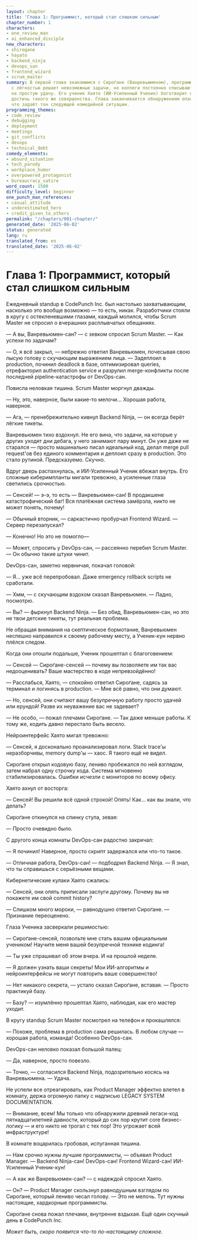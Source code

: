 ```yaml
---
layout: chapter
title: 'Глава 1: Программист, который стал слишком сильным'
chapter_number: 1
characters:
- one_review_man
- ai_enhanced_disciple
new_characters:
- shirogane
- hayato
- backend_ninja
- devops_san
- frontend_wizard
- scrum_master
summary: В первой главе знакомимся с Сироґане (Ванревьюменом), программистом, который
  с лёгкостью решает невозможные задачи, но коллеги постоянно списывают его успехи
  на простую удачу. Его ученик Хаято (ИИ-Усиленный Ученик) боготворит его, но не может
  достичь такого же совершенства. Глава заканчивается обнаружением опасного легаси-кода,
  что задаёт тон следующей комедийной ситуации.
programming_themes:
- code_review
- debugging
- deployment
- meetings
- git_conflicts
- devops
- technical_debt
comedy_elements:
- absurd_situation
- tech_parody
- workplace_humor
- overpowered_protagonist
- bureaucracy_satire
word_count: 1500
difficulty_level: beginner
one_punch_man_references:
- casual_attitude
- underestimated_hero
- credit_given_to_others
permalink: "/chapters/001-chapter/"
generated_date: '2025-06-02'
status: generated
lang: ru
translated_from: en
translated_date: '2025-06-02'
---
```


# Глава 1: Программист, который стал слишком сильным

Ежедневный standup в CodePunch Inc. был настолько захватывающим, насколько это вообще возможно — то есть, никак. Разработчики стояли в кругу с остекленевшими глазами, каждый молился, чтобы Scrum Master не спросил о вчерашних расплывчатых обещаниях.

— А вы, Ванревьюмен-сан? — с зевком спросил Scrum Master. — Как успехи по задачам?

— О, я всё закрыл, — небрежно ответил Ванревьюмен, почесывая свою лысую голову с скучающим выражением лица. — Задеплоил в production, починил deadlock в базе, оптимизировал queries, отрефакторил authentication service и разрулил merge-конфликты после последней pipeline-катастрофы от DevOps-сан.

Повисла неловкая тишина. Scrum Master моргнул дважды.

— Ну, это, наверное, были какие-то мелочи… Хорошая работа, наверное.

— Ага, — пренебрежительно кивнул Backend Ninja, — он всегда берёт лёгкие тикеты.

Ванревьюмен тихо вздохнул. Не его вина, что задачи, на которые у других уходят дни дебага, у него занимают пару минут. Он уже даже не старался — просто машинально писал идеальный код, делал merge pull request'ов без единого комментария и деплоил сразу в production. Это стало рутиной. Предсказуемо. Скучно.

Вдруг дверь распахнулась, и ИИ-Усиленный Ученик вбежал внутрь. Его сложные киберимпланты мигали тревожно, а усиленные глаза светились срочностью.

— Сенсей! — э-э, то есть — Ванревьюмен-сан! В продакшене катастрофический баг! Вся платёжная система замёрзла, никто не может понять, почему!

— Обычный вторник, — саркастично пробурчал Frontend Wizard. — Сервер перезапускал?

— Конечно! Но это не помогло—

— Может, спросить у DevOps-сан, — рассеянно перебил Scrum Master. — Он обычно такие штуки чинит.

DevOps-сан, заметно нервничая, покачал головой:

— Я… уже всё перепробовал. Даже emergency rollback scripts не сработали.

— Хмм, — с скучающим вздохом сказал Ванревьюмен. — Ладно, посмотрю.

— Вы? — фыркнул Backend Ninja. — Без обид, Ванревьюмен-сан, но это не твои детские тикеты, тут реальная проблема.

Не обращая внимания на скептическое бормотание, Ванревьюмен неспешно направился к своему рабочему месту, а Ученик-кун нервно плёлся следом.

Когда они отошли подальше, Ученик прошептал с благоговением:

— Сенсей — Сироґане-сенсей — почему вы позволяете им так вас недооценивать? Ваше мастерство в коде непревзойдённо!

— Расслабься, Хаято, — спокойно ответил Сироґане, садясь за терминал и логинясь в production. — Мне всё равно, что они думают.

— Но, сенсей, они считают вашу безупречную работу просто удачей или ерундой! Разве их неуважение вас не задевает?

— Не особо, — пожал плечами Сироґане. — Так даже меньше работы. К тому же, кодить давно перестало быть весело.

Нейроинтерфейс Хаято мигал тревожно:

— Сенсей, я досконально проанализировал логи. Stack trace'ы неразборчивы, memory dump'ы — хаос. Я такого ещё не видел.

Сироґане открыл кодовую базу, лениво пробежался по ней взглядом, затем набрал одну строчку кода. Система мгновенно стабилизировалась. Ошибки исчезли с мониторов по всему офису.

Хаято ахнул от восторга:

— Сенсей! Вы решили всё одной строкой! Опять! Как… как вы знали, что делать?

Сироґане откинулся на спинку стула, зевая:

— Просто очевидно было.

С другого конца комнаты DevOps-сан радостно закричал:

— Я починил! Наверное, просто скрипт задержался или что-то такое.

— Отличная работа, DevOps-сан! — подбодрил Backend Ninja. — Я знал, что ты справишься с серьёзными вещами.

Кибернетические кулаки Хаято сжались:

— Сенсей, они опять приписали заслуги другому. Почему вы не покажете им свой commit history?

— Слишком много мороки, — равнодушно ответил Сироґане. — Признание переоценено.

Глаза Ученика засверкали решимостью:

— Сироґане-сенсей, позвольте мне стать вашим официальным учеником! Научите меня вашей безупречной технике кодинга!

— Ты уже спрашивал об этом вчера. И на прошлой неделе.

— Я должен узнать ваши секреты! Мои ИИ-алгоритмы и нейроинтерфейсы не могут повторить ваше совершенство!

— Нет никакого секрета, — устало сказал Сироґане, вставая. — Просто практикуй базу.

— Базу? — изумлённо прошептал Хаято, наблюдая, как его мастер уходит.

В кругу standup Scrum Master посмотрел на телефон и прокашлялся:

— Похоже, проблема в production сама решилась. В любом случае — хорошая работа, команда! Особенно DevOps-сан.

DevOps-сан неловко показал большой палец:

— Да, наверное, просто повезло.

— Точно, — согласился Backend Ninja, подозрительно косясь на Ванревьюмена. — Удача.

Не успели все отреагировать, как Product Manager эффектно влетел в комнату, держа огромную папку с надписью LEGACY SYSTEM DOCUMENTATION.

— Внимание, всем! Мы только что обнаружили древний легаси-код пятнадцатилетней давности, который до сих пор крутит core бизнес-логику — и его никто не трогал с тех пор! Это угрожает всей инфраструктуре!

В комнате воцарилась гробовая, испуганная тишина.

— Нам срочно нужны лучшие программисты, — объявил Product Manager. — Backend Ninja-сан! DevOps-сан! Frontend Wizard-сан! ИИ-Усиленный Ученик-кун!

— А как же Ванревьюмен-сан? — с надеждой спросил Хаято.

— Он? — Product Manager скользнул равнодушным взглядом по Сироґане, который лениво чесал голову. — Это не мелочь. Тут нужны настоящие, хардкорные программисты.

Сироґане снова пожал плечами, внутренне вздыхая. Ещё один скучный день в CodePunch Inc.

_Может быть, скоро появится что-то по-настоящему сложное._
